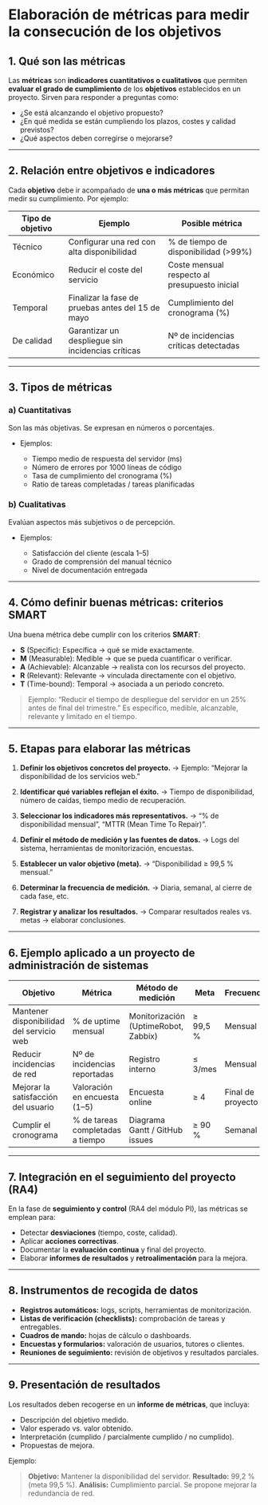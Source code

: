 # Elaboración de métricas para medir la consecución de los objetivos

## 1. Qué son las métricas

Las **métricas** son **indicadores cuantitativos o cualitativos** que permiten **evaluar el grado de cumplimiento** de los **objetivos** establecidos en un proyecto.
Sirven para responder a preguntas como:

* ¿Se está alcanzando el objetivo propuesto?
* ¿En qué medida se están cumpliendo los plazos, costes y calidad previstos?
* ¿Qué aspectos deben corregirse o mejorarse?

---

## 2. Relación entre objetivos e indicadores

Cada **objetivo** debe ir acompañado de **una o más métricas** que permitan medir su cumplimiento.
Por ejemplo:

| Tipo de objetivo | Ejemplo                                           | Posible métrica                               |
| ---------------- | ------------------------------------------------- | --------------------------------------------- |
| Técnico          | Configurar una red con alta disponibilidad        | % de tiempo de disponibilidad (>99%)          |
| Económico        | Reducir el coste del servicio                     | Coste mensual respecto al presupuesto inicial |
| Temporal         | Finalizar la fase de pruebas antes del 15 de mayo | Cumplimiento del cronograma (%)               |
| De calidad       | Garantizar un despliegue sin incidencias críticas | Nº de incidencias críticas detectadas         |

---

## 3. Tipos de métricas

### a) **Cuantitativas**

Son las más objetivas. Se expresan en números o porcentajes.

* Ejemplos:

  * Tiempo medio de respuesta del servidor (ms)
  * Número de errores por 1000 líneas de código
  * Tasa de cumplimiento del cronograma (%)
  * Ratio de tareas completadas / tareas planificadas

### b) **Cualitativas**

Evalúan aspectos más subjetivos o de percepción.

* Ejemplos:

  * Satisfacción del cliente (escala 1–5)
  * Grado de comprensión del manual técnico
  * Nivel de documentación entregada

---

## 4. Cómo definir buenas métricas: criterios SMART

Una buena métrica debe cumplir con los criterios **SMART**:

* **S** (Specific): Específica → qué se mide exactamente.
* **M** (Measurable): Medible → que se pueda cuantificar o verificar.
* **A** (Achievable): Alcanzable → realista con los recursos del proyecto.
* **R** (Relevant): Relevante → vinculada directamente con el objetivo.
* **T** (Time-bound): Temporal → asociada a un periodo concreto.

> Ejemplo:
> “Reducir el tiempo de despliegue del servidor en un 25% antes de final del trimestre.”
> Es específico, medible, alcanzable, relevante y limitado en el tiempo.

---

## 5. Etapas para elaborar las métricas

1. **Definir los objetivos concretos del proyecto.**
   → Ejemplo: “Mejorar la disponibilidad de los servicios web.”

2. **Identificar qué variables reflejan el éxito.**
   → Tiempo de disponibilidad, número de caídas, tiempo medio de recuperación.

3. **Seleccionar los indicadores más representativos.**
   → “% de disponibilidad mensual”, “MTTR (Mean Time To Repair)”.

4. **Definir el método de medición y las fuentes de datos.**
   → Logs del sistema, herramientas de monitorización, encuestas.

5. **Establecer un valor objetivo (meta).**
   → “Disponibilidad ≥ 99,5 % mensual.”

6. **Determinar la frecuencia de medición.**
   → Diaria, semanal, al cierre de cada fase, etc.

7. **Registrar y analizar los resultados.**
   → Comparar resultados reales vs. metas → elaborar conclusiones.

---

## 6. Ejemplo aplicado a un proyecto de administración de sistemas

| Objetivo                                 | Métrica                          | Método de medición                   | Meta     | Frecuencia        |
| ---------------------------------------- | -------------------------------- | ------------------------------------ | -------- | ----------------- |
| Mantener disponibilidad del servicio web | % de uptime mensual              | Monitorización (UptimeRobot, Zabbix) | ≥ 99,5 % | Mensual           |
| Reducir incidencias de red               | Nº de incidencias reportadas     | Registro interno                     | ≤ 3/mes  | Mensual           |
| Mejorar la satisfacción del usuario      | Valoración en encuesta (1–5)     | Encuesta online                      | ≥ 4      | Final de proyecto |
| Cumplir el cronograma                    | % de tareas completadas a tiempo | Diagrama Gantt / GitHub issues       | ≥ 90 %   | Semanal           |

---

## 7. Integración en el seguimiento del proyecto (RA4)

En la fase de **seguimiento y control** (RA4 del módulo PI), las métricas se emplean para:

* Detectar **desviaciones** (tiempo, coste, calidad).
* Aplicar **acciones correctivas**.
* Documentar la **evaluación continua** y final del proyecto.
* Elaborar **informes de resultados** y **retroalimentación** para la mejora.

---

## 8. Instrumentos de recogida de datos

* **Registros automáticos:** logs, scripts, herramientas de monitorización.
* **Listas de verificación (checklists):** comprobación de tareas y entregables.
* **Cuadros de mando:** hojas de cálculo o dashboards.
* **Encuestas y formularios:** valoración de usuarios, tutores o clientes.
* **Reuniones de seguimiento:** revisión de objetivos y resultados parciales.

---

## 9. Presentación de resultados

Los resultados deben recogerse en un **informe de métricas**, que incluya:

* Descripción del objetivo medido.
* Valor esperado vs. valor obtenido.
* Interpretación (cumplido / parcialmente cumplido / no cumplido).
* Propuestas de mejora.

Ejemplo:

> **Objetivo:** Mantener la disponibilidad del servidor.
> **Resultado:** 99,2 % (meta 99,5 %).
> **Análisis:** Cumplimiento parcial. Se propone mejorar la redundancia de red.